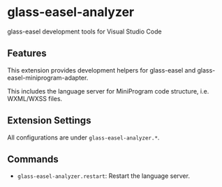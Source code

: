 # glass-easel-analyzer

glass-easel development tools for Visual Studio Code


## Features

This extension provides development helpers for glass-easel and glass-easel-miniprogram-adapter.

This includes the language server for MiniProgram code structure, i.e. WXML/WXSS files.


## Extension Settings

All configurations are under `glass-easel-analyzer.*`.


## Commands

* `glass-easel-analyzer.restart`: Restart the language server.
